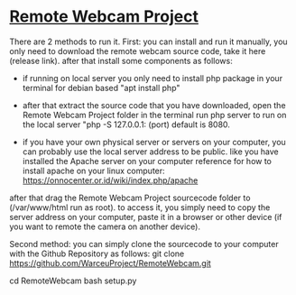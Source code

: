 # [Remote Webcam Project](https://github.com/WarceuProject/RemoteWebcam)
There are 2 methods to run it.
First: you can install and run it manually, you only need to download the remote webcam source code, take it here (release link). 
after that install some components as follows:
- if running on local server you only need to install php package in your terminal for debian based "apt install php"
- after that extract the source code that you have downloaded, open the Remote Webcam Project folder in the terminal run php server to run on the local server "php -S 127.0.0.1: (port) default is 8080.

- if you have your own physical server or servers on your computer, you can probably use the local server address to be public. like you have installed the Apache server on your computer
reference for how to install apache on your linux computer: https://onnocenter.or.id/wiki/index.php/apache

after that drag the Remote Webcam Project sourcecode folder to (/var/www/html
run as root).
to access it, you simply need to copy the server address on your computer, paste it in a browser or other device (if you want to remote the camera on another device).

Second method: you can simply clone the sourcecode to your computer with the Github Repository
as follows: git clone https://github.com/WarceuProject/RemoteWebcam.git

cd RemoteWebcam
bash setup.py